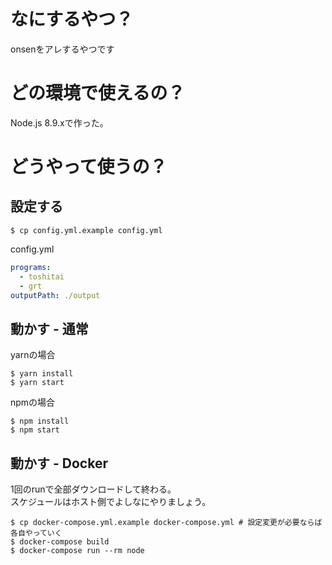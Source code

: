 # なにするやつ？

onsenをアレするやつです

# どの環境で使えるの？

Node.js 8.9.xで作った。

# どうやって使うの？

## 設定する

```shell
$ cp config.yml.example config.yml
```
config.yml
```yaml
programs:
  - toshitai
  - grt
outputPath: ./output
```

## 動かす - 通常

yarnの場合
```shell
$ yarn install
$ yarn start
```
npmの場合
```shell
$ npm install
$ npm start
```

## 動かす - Docker

1回のrunで全部ダウンロードして終わる。  
スケジュールはホスト側でよしなにやりましょう。  
```shell
$ cp docker-compose.yml.example docker-compose.yml # 設定変更が必要ならば各自やっていく
$ docker-compose build
$ docker-compose run --rm node
```
